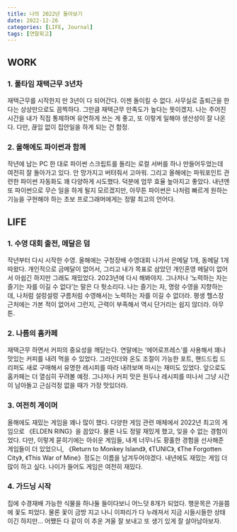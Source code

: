 ```yaml
---
title: 나의 2022년 돌아보기
date: 2022-12-26
categories: [LIFE, Journal]
tags: [연말회고]
---
```


## WORK

### 1. 풀타임 재택근무 3년차

재택근무를 시작한지 만 3년이 다 되어간다. 이젠 돌이킬 수 없다. 사무실로 출퇴근을 한다는 상상만으로도 끔찍하다. 그만큼 재택근무 만족도가 높다는 뜻이겠지. 나는 주어진 시간을 내가 직접 통제하며 유연하게 쓰는 게 좋고, 또 이렇게 일해야 생산성이 잘 나온다. 다만, 끊임 없이 집안일을 하게 되는 건 함정.

### 2. 올해에도 파이썬과 함께

작년에 남는 PC 한 대로 파이썬 스크립트를 돌리는 로컬 서버를 하나 만들어두었는데 여전히 잘 돌아가고 있다. 안 망가지고 버텨줘서 고마워. 그리고 올해에는 파워포인트 관련한 파이썬 자동화도 꽤 다양하게 시도했다. 덕분에 업무 효율 높아지고 좋았다. 내년엔 또 파이썬으로 무슨 일을 하게 될지 모르겠지만, 아무튼 파이썬은 나처럼 빠르게 원하는 기능을 구현해야 하는 초보 프로그래머에게는 정말 최고의 언어다.

## LIFE

### 1. 수영 대회 출전, 메달은 덤

작년부터 다시 시작한 수영. 올해에는 구청장배 수영대회 나가서 은메달 1개, 동메달 1개 따왔다. 개인적으로 금메달이 없어서, 그리고 내가 목표로 삼았던 개인혼영 메달이 없어서 아쉽긴 하지만 그래도 재밌었다. 2023년에 다시 해봐야지. 그나저나 ‘노력하는 자는 즐기는 자를 이길 수 없다’는 말은 다 헛소리다. 나는 즐기는 자, 명랑 수영을 지향하는데, 나처럼 설렁설렁 구름처럼 수영해서는 노력하는 자를 이길 수 없더라. 평생 헬스장 근처에는 가본 적이 없어서 그런지, 근력이 부족해서 역시 단거리는 쉽지 않더라. 아무튼.

### 2. 나름의 홈카페

재택근무 하면서 커피의 중요성을 깨닫는다. 연말에는 ‘에어로프레스’를 사용해서 꽤나 맛있는 커피를 내려 먹을 수 있었다. 그라인더와 온도 조절이 가능한 포트, 핸드드립 드리퍼도 새로 구매해서 유명한 레시피를 따라 내려보며 마시는 재미도 있었다. 앞으로도 홈카페는 더 열심히 꾸려볼 예정. 그나저나 커피 맛은 원두나 레시피를 떠나서 그냥 시간이 남아돌고 근심걱정 없을 때가 가장 맛있더라.

### 3. 여전히 게이머

올해에도 재밌는 게임을 꽤나 많이 했다. 다양한 게임 관련 매체에서 2022년 최고의 게임으로 《ELDEN RING》을 꼽았다. 물론 나도 정말 재밌게 했고, 잊을 수 없는 경험이었다. 다만, 이렇게 묻히기에는 아쉬운 게임들, 내게 너무나도 황홀한 경험을 선사해준 게임들이 더 있었으니, 《Return to Monkey Island》, 《TUNIC》, 《The Forgotten City》, 《This War of Mine》정도는 이름을 남겨두어야겠다. 내년에도 재밌는 게임 더 많이 하고 싶다. 나이가 들어도 게임은 여전히 재밌다.

### 4. 가드닝 시작

집에 수경재배 가능한 식물을 하나둘 들이다보니 어느덧 8개가 되었다. 행운목은 가을쯤에 꽃도 피었다. 물론 꽃이 금방 지고 나니 이파리가 다 누래져서 지금 시들시들한 상태이긴 하지만… 어쨌든 다 같이 이 추운 겨울 잘 보내고 또 생기 있게 잘 살아남아보자.
